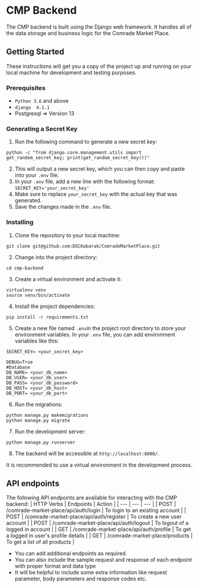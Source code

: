 # CMP Backend
The CMP backend is built using the Django web framework. It handles all of the data storage and business logic for the Comrade Market Place.
## Getting Started
These instructions will get you a copy of the project up and running on your local machine for development and testing purposes.
### Prerequisites
- `Python 3.6` and above
- `django  4.1.1`
- Postgresql => Version 13
### Generating a Secret Key
1. Run the following command to generate a new secret key:
```
python -c "from django.core.management.utils import get_random_secret_key; print(get_random_secret_key())"
```
2. This will output a new secret key, which you can then copy and paste into your `.env` file.
3. In your `.env` file, add a new line with the following format: `SECRET_KEY='your_secret_key'`
4. Make sure to replace `your_secret_key` with the actual key that was generated.
5. Save the changes made in the `.env` file.
### Installing
1. Clone the repository to your local machine:
```
git clone git@github.com:DSCKabarak/ComradeMarketPlace.git
```
2. Change into the project directory:
```
cd cmp-backend
```
3. Create a virtual environment and activate it:
```
virtualenv venv
source venv/bin/activate
```
4. Install the project dependencies:
```
pip install -r requirements.txt
```
5. Create a new file named `.env`in the project root directory to store your environment variables. In your `.env` file, you can add environment variables like this:
```
SECRET_KEY= <your_secret_key>

DEBUG=True
#Database
DB_NAME= <your_db_name>
DB_USER= <your_db_user>
DB_PASS= <your_db_password>
DB_HOST= <your_db_host>
DB_PORT= <your_db_port>
```
6. Run the migrations:
```
python manage.py makemigrations
python manage.py migrate
```
7. Run the development server:
```
python manage.py runserver
```
8. The backend will be accessible at `http://localhost:8000/`.

It is recommended to use a virtual environment in the development process.

## API endpoints
The following API endpoints are available for interacting with the CMP backend:
| HTTP Verbs | Endpoints | Action |
| --- | --- | --- |
| POST | /comrade-market-place/api/auth/login | To login to an existing account |
| POST | /comrade-market-place/api/auth/register | To create a new user account |
| POST | /comrade-market-place/api/auth/logout | To logout of a logged in account |
| GET | /comrade-market-place/api/auth/profile | To get a logged in user's profile details |
| GET | /comrade-market-place/products | To get a list of all products |

- You can add additional endpoints as required.
- You can also include the sample request and response of each endpoint with proper format and data type
- It will be helpful to include some extra information like request parameter, body parameters and response codes etc.
